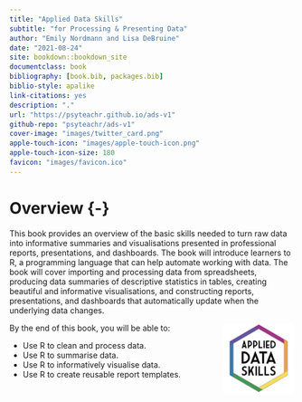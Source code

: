 ```yaml
--- 
title: "Applied Data Skills"
subtitle: "for Processing & Presenting Data"
author: "Emily Nordmann and Lisa DeBruine"
date: "2021-08-24"
site: bookdown::bookdown_site
documentclass: book
bibliography: [book.bib, packages.bib]
biblio-style: apalike
link-citations: yes
description: "."
url: "https://psyteachr.github.io/ads-v1"
github-repo: "psyteachr/ads-v1"
cover-image: "images/twitter_card.png"
apple-touch-icon: "images/apple-touch-icon.png"
apple-touch-icon-size: 180
favicon: "images/favicon.ico"
---
```




# Overview {-}

This book provides an overview of the basic skills needed to turn raw data into informative summaries and visualisations presented in professional reports, presentations, and dashboards. The book will introduce learners to R, a programming language that can help automate working with data. The book will cover importing and processing data from spreadsheets, producing data summaries of descriptive statistics in tables, creating beautiful and informative visualisations, and constructing reports, presentations, and dashboards that automatically update when the underlying data changes.

<img src="images/logo.png" 
     style="float: right; width: 200px; max-width: 25%;" 
     alt="ADS Hex Logo" />

By the end of this book, you will be able to: 

* Use R to clean and process data.
* Use R to summarise data. 
* Use R to informatively visualise data. 
* Use R to create reusable report templates.

